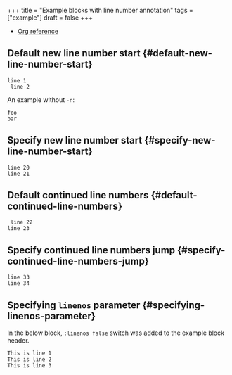 +++
title = "Example blocks with line number annotation"
tags = ["example"]
draft = false
+++

-   [Org reference](https://orgmode.org/manual/Literal-examples.html)


## Default new line number start {#default-new-line-number-start}

```text { linenos=table, linenostart=1 }
line 1
 line 2
```

An example without `-n`:

```text
foo
bar
```


## Specify new line number start {#specify-new-line-number-start}

```text { linenos=table, linenostart=20 }
line 20
line 21
```


## Default continued line numbers {#default-continued-line-numbers}

```text { linenos=table, linenostart=22 }
 line 22
line 23
```


## Specify continued line numbers jump {#specify-continued-line-numbers-jump}

```text { linenos=table, linenostart=33 }
line 33
line 34
```


## Specifying `linenos` parameter {#specifying-linenos-parameter}

In the below block, `:linenos false` switch was added to the example
block header.

```text { linenos=false }
This is line 1
This is line 2
This is line 3
```
